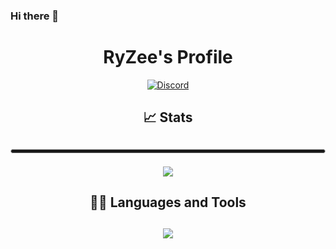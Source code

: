 ### Hi there 👋

<!--
**Kizzyyy/Kizzyyy** is a ✨ _special_ ✨ repository because its `README.md` (this file) appears on your GitHub profile.

Here are some ideas to get you started:

- 🔭 I’m currently working on ...
- 🌱 I’m currently learning ...
- 👯 I’m looking to collaborate on ...
- 🤔 I’m looking for help with ...
- 💬 Ask me about ...
- 📫 How to reach me: ...
- 😄 Pronouns: ...
- ⚡ Fun fact: ...
-->

<h1 align="center">RyZee's Profile</h1>

<div align="center">




[![Discord](https://i.imgur.com/nYchyup.png)](https://discordapp.com/users/587704671632752642)

<h2>📈 Stats<h2>

<hr style="height:5px; border: 1px solid #ccc; border-radius: 20px;">

![](https://github-readme-stats.vercel.app/api?username=Kizzyyy&show_icons=true)


<h2>🧑‍💻 Languages and Tools<h2>


[![](https://github-readme-stats.vercel.app/api/top-langs/?username=Kizzyyy&layout=compact)](https://github.com/anuraghazra/github-readme-stats)
